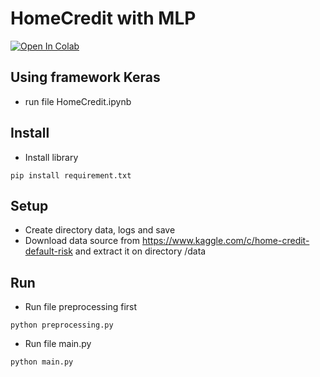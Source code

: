 # HomeCredit with MLP

[![Open In Colab](https://colab.research.google.com/assets/colab-badge.svg)](https://colab.research.google.com/drive/1xwgxwhhi_ADXJyuQeJsL3-aGq7NICCBQ?usp=sharing)

## Using framework Keras
- run file HomeCredit.ipynb

## Install
- Install library
```
pip install requirement.txt
```
## Setup
- Create directory data, logs and save
- Download data source from https://www.kaggle.com/c/home-credit-default-risk and extract it on directory /data
## Run
- Run file preprocessing first
```
python preprocessing.py
```
- Run file main.py
```
python main.py
```
